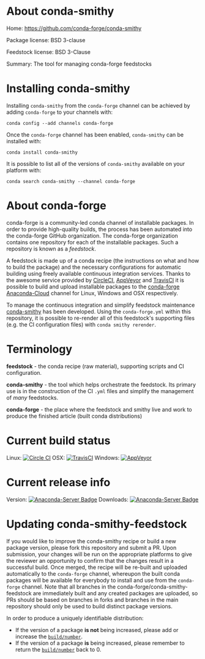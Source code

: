 About conda-smithy
==================

Home: https://github.com/conda-forge/conda-smithy

Package license: BSD 3-clause

Feedstock license: BSD 3-Clause

Summary: The tool for managing conda-forge feedstocks



Installing conda-smithy
=======================

Installing `conda-smithy` from the `conda-forge` channel can be achieved by adding `conda-forge` to your channels with:

```
conda config --add channels conda-forge
```

Once the `conda-forge` channel has been enabled, `conda-smithy` can be installed with:

```
conda install conda-smithy
```

It is possible to list all of the versions of `conda-smithy` available on your platform with:

```
conda search conda-smithy --channel conda-forge
```



About conda-forge
=================

conda-forge is a community-led conda channel of installable packages.
In order to provide high-quality builds, the process has been automated into the
conda-forge GitHub organization. The conda-forge organization contains one repository
for each of the installable packages. Such a repository is known as a *feedstock*.

A feedstock is made up of a conda recipe (the instructions on what and how to build
the package) and the necessary configurations for automatic building using freely
available continuous integration services. Thanks to the awesome service provided by
[CircleCI](https://circleci.com/), [AppVeyor](http://www.appveyor.com/)
and [TravisCI](https://travis-ci.org/) it is possible to build and upload installable
packages to the [conda-forge](https://anaconda.org/conda-forge)
[Anaconda-Cloud](http://docs.anaconda.org/) channel for Linux, Windows and OSX respectively.

To manage the continuous integration and simplify feedstock maintenance
[conda-smithy](http://github.com/conda-forge/conda-smithy) has been developed.
Using the ``conda-forge.yml`` within this repository, it is possible to re-render all of
this feedstock's supporting files (e.g. the CI configuration files) with ``conda smithy rerender``.


Terminology
===========

**feedstock** - the conda recipe (raw material), supporting scripts and CI configuration.

**conda-smithy** - the tool which helps orchestrate the feedstock.
                   Its primary use is in the construction of the CI ``.yml`` files
                   and simplify the management of *many* feedstocks.

**conda-forge** - the place where the feedstock and smithy live and work to
                  produce the finished article (built conda distributions)

Current build status
====================

Linux: [![Circle CI](https://circleci.com/gh/conda-forge/conda-smithy-feedstock.svg?style=shield)](https://circleci.com/gh/conda-forge/conda-smithy-feedstock)
OSX: [![TravisCI](https://travis-ci.org/conda-forge/conda-smithy-feedstock.svg?branch=master)](https://travis-ci.org/conda-forge/conda-smithy-feedstock)
Windows: [![AppVeyor](https://ci.appveyor.com/api/projects/status/github/conda-forge/conda-smithy-feedstock?svg=True)](https://ci.appveyor.com/project/conda-forge/conda-smithy-feedstock/branch/master)

Current release info
====================
Version: [![Anaconda-Server Badge](https://anaconda.org/conda-forge/conda-smithy/badges/version.svg)](https://anaconda.org/conda-forge/conda-smithy)
Downloads: [![Anaconda-Server Badge](https://anaconda.org/conda-forge/conda-smithy/badges/downloads.svg)](https://anaconda.org/conda-forge/conda-smithy)


Updating conda-smithy-feedstock
===============================

If you would like to improve the conda-smithy recipe or build a new
package version, please fork this repository and submit a PR. Upon submission,
your changes will be run on the appropriate platforms to give the reviewer an
opportunity to confirm that the changes result in a successful build. Once
merged, the recipe will be re-built and uploaded automatically to the
`conda-forge` channel, whereupon the built conda packages will be available for
everybody to install and use from the `conda-forge` channel.
Note that all branches in the conda-forge/conda-smithy-feedstock are
immediately built and any created packages are uploaded, so PRs should be based
on branches in forks and branches in the main repository should only be used to
build distinct package versions.

In order to produce a uniquely identifiable distribution:
 * If the version of a package **is not** being increased, please add or increase
   the [``build/number``](http://conda.pydata.org/docs/building/meta-yaml.html#build-number-and-string).
 * If the version of a package **is** being increased, please remember to return
   the [``build/number``](http://conda.pydata.org/docs/building/meta-yaml.html#build-number-and-string)
   back to 0.
